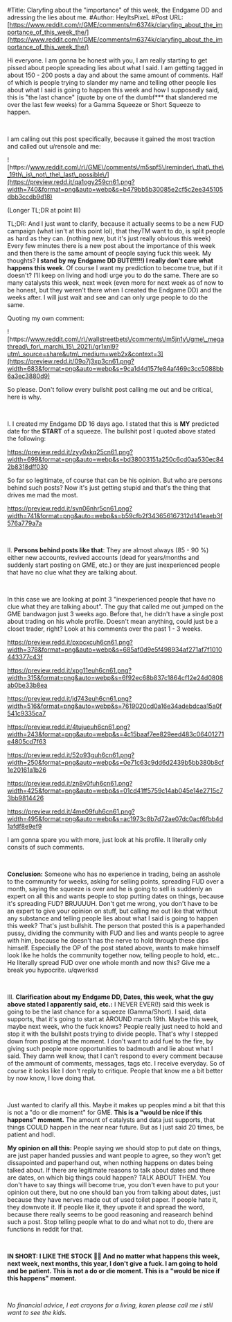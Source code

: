 #Title: Claryfing about the "importance" of this week, the Endgame DD and adressing the lies about me.
#Author: HeyItsPixeL
#Post URL: [https://www.reddit.com/r/GME/comments/m6374k/claryfing_about_the_importance_of_this_week_the/](https://www.reddit.com/r/GME/comments/m6374k/claryfing_about_the_importance_of_this_week_the/)


Hi everyone. I am gonna be honest with you, I am really starting to get pissed about people spreading lies about what I said. I am getting tagged in about 150 - 200 posts a day and about the same amount of comments. Half of which is people trying to slander my name and telling other people lies about what I said is going to happen this week and how I supposedly said, this is "the last chance" (quote by one of the dumbf\*\*\* that slandered me over the last few weeks) for a Gamma Squeeze or Short Squeeze to happen.

&#x200B;

I am calling out this post specifically, because it gained the most traction and called out u/rensole and me:

![https:\/\/www.reddit.com\/r\/GME\/comments\/m5spf5\/reminder\_that\_the\_19th\_is\_not\_the\_last\_possible\/](https://preview.redd.it/qa1ogy259cn61.png?width=740&format=png&auto=webp&s=b479bb5b30085e2cf5c2ee345105dbb3ccdb9d18)

(Longer TL;DR at point III)

TL;DR: And I just want to clarify, because it actually seems to be a new FUD campaign (what isn't at this point lol), that theyTM want to do, is split people as hard as they can. (nothing new, but it's just really obvious this week) Every few minutes there is a new post about the importance of this week and then there is the same amount of people saying fuck this week. My thoughts? **I stand by my Endgame DD BUT(!!!!!) I really don't care what happens this week**. Of course I want my prediction to become true, but if it doesn't? I'll keep on living and hodl urge you to do the same. There are so many catalysts this week, next week (even more for next week as of now to be honest, but they weren't there when I created the Endgame DD) and the weeks after. I will just wait and see and can only urge people to do the same.

Quoting my own comment:

![https:\/\/www.reddit.com\/r\/wallstreetbets\/comments\/m5jn1y\/gme\_megathread\_for\_march\_15\_2021\/gr1xnl9?utm\_source=share&utm\_medium=web2x&context=3](https://preview.redd.it/09o7j3xp3cn61.png?width=683&format=png&auto=webp&s=9ca1d4d157fe84af469c3cc5088bb6a3ec3880d9)

So please. Don't follow every bullshit post calling me out and be critical, here is why.

&#x200B;

I. I created my Endgame DD 16 days ago. I stated that this is **MY** predicted date for the **START** of a squeeze. The bullshit post I quoted above stated the following:

https://preview.redd.it/zyy0xkq25cn61.png?width=699&format=png&auto=webp&s=bd38003151a250c6cd0aa530ec842b8318dff030

So far so legitimate, of course that can be his opinion. But who are persons behind such posts? Now it's just getting stupid and that's the thing that drives me mad the most.

https://preview.redd.it/svn06nhr5cn61.png?width=741&format=png&auto=webp&s=b59cfb2f343656167312d141eaeb3f576a779a7a

&#x200B;

II. **Persons behind posts like that**: They are almost always (85 - 90 %) either new accounts, revived accounts (dead for years/months and suddenly start posting on GME, etc.) or they are just inexperienced people that have no clue what they are talking about.

&#x200B;

In this case we are looking at point 3 "inexperienced people that have no clue what they are talking about". The guy that called me out jumped on the GME bandwagon just 3 weeks ago. Before that, he didn't have a single post about trading on his whole profile. Doesn't mean anything, could just be a closet trader, right? Look at his comments over the past 1 - 3 weeks.

https://preview.redd.it/pxpcxcuh6cn61.png?width=378&format=png&auto=webp&s=685af0d9e5f498934af271af7f1010443377c43f

https://preview.redd.it/xpg11euh6cn61.png?width=315&format=png&auto=webp&s=6f92ec68b837c1864cf12e24d0808ab0be33b8ea

https://preview.redd.it/jd743euh6cn61.png?width=516&format=png&auto=webp&s=7619020cd0a16e34adebdcaa15a0f541c9335ca7

https://preview.redd.it/4tujueuh6cn61.png?width=243&format=png&auto=webp&s=4c15baaf7ee829eed483c06401271e4805cd7f63

https://preview.redd.it/52o93guh6cn61.png?width=250&format=png&auto=webp&s=0e71c63c9dd6d2439b5bb380b8cf1e20161a1b26

https://preview.redd.it/zn8v0fuh6cn61.png?width=425&format=png&auto=webp&s=01cd41ff5759c14ab045e14e2715c73bb9814426

https://preview.redd.it/4me09fuh6cn61.png?width=495&format=png&auto=webp&s=ac1973c8b7d72ae07dc0acf6fbb4d1afdf8e9ef9

I am gonna spare you with more, just look at his profile. It literally only consits of such comments.

&#x200B;

**Conclusion:** Someone who has no experience in trading, being an asshole to the community for weeks, asking for selling points, spreading FUD over a month, saying the squeeze is over and he is going to sell is suddenly an expert on all this and wants people to stop putting dates on things, because it's spreading FUD? BRUUUUH. Don't get me wrong, you don't have to be an expert to give your opinion on stuff, but calling me out like that without any substance and telling people lies about what I said is going to happen this week? That's just bullshit. The person that posted this is a paperhanded pussy, dividing the community with FUD and lies and wants people to agree with him, because he doesn't has the nerve to hold through these dips himself. Especially the OP of the post stated above, wants to make himself look like he holds the community together now, telling people to hold, etc.. He literally spread FUD over one whole month and now this? Give me a break you hypocrite. u/qwerksd

&#x200B;

III. **Clarification about my Endgame DD, Dates, this week, what the guy above stated I apparently said, etc.:** I NEVER EVER(!) said this week is going to be the last chance for a squeeze (Gamma/Short). I said, data supports, that it's going to start at AROUND march 19th. Maybe this week, maybe next week, who the fuck knows? People really just need to hold and stop it with the bullshit posts trying to divide people. That's why I stepped down from posting at the moment. I don't want to add fuel to the fire, by giving such people more opportunities to badmouth and lie about what I said. They damn well know, that I can't respond to every comment because of the ammount of comments, messages, tags etc. I receive everyday. So of course it looks like I don't reply to critique. People that know me a bit better by now know, I love doing that.

&#x200B;

Just wanted to clarify all this. Maybe it makes up peoples mind a bit that this is not a "do or die moment" for GME. **This is a "would be nice if this happens" moment.** The amount of catalysts and data just supports, that things COULD happen in the near near future. But as I just said 20 times, be patient and hodl.

**My opinion on all this:** People saying we should stop to put date on things, are just paper handed pussies and want people to agree, so they won't get dissapointed and paperhand out, when nothing happens on dates being talked about. If there are legitimate reasons to talk about dates and there are dates, on which big things could happen? TALK ABOUT THEM. You don't have to say things will become true, you don't even have to put your opinion out there, but no one should ban you from talking about dates, just because they have nerves made out of used toilet paper. If people hate it, they downvote it. If people like it, they upvote it and spread the word, because there really seems to be good reasoning and reasearch behind such a post. Stop telling people what to do and what not to do, there are functions in reddit for that.

&#x200B;

**IN SHORT: I LIKE THE STOCK 💎🙌 And no matter what happens this week, next week, next months, this year, I don't give a fuck. I am going to hold and be patient. This is not a do or die moment. This is a "would be nice if this happens" moment.**

&#x200B;

*No financial advice, I eat crayons for a living, karen please call me i still want to see the kids.*